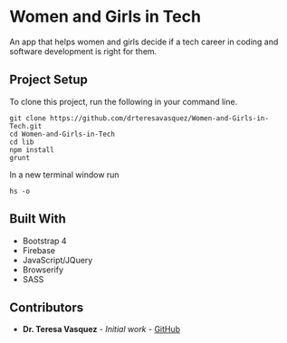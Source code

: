# Women and Girls in Tech

An app that helps women and girls decide if a tech career in coding and software development is right for them.

## Project Setup
To clone this project, run the following in your command line.
```
git clone https://github.com/drteresavasquez/Women-and-Girls-in-Tech.git
cd Women-and-Girls-in-Tech
cd lib
npm install
grunt
```
In a new terminal window run
```
hs -o
```

## Built With

* Bootstrap 4
* Firebase
* JavaScript/JQuery
* Browserify
* SASS

## Contributors

* **Dr. Teresa Vasquez** - *Initial work* - [GitHub](https://github.com/drteresavasquez)
